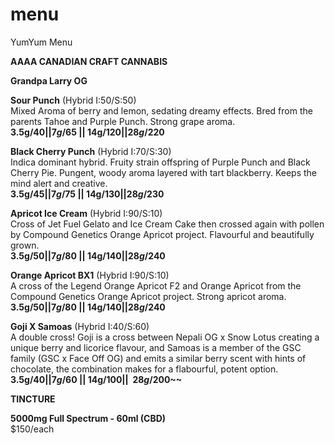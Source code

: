 # menu
YumYum Menu

__AAAA CANADIAN CRAFT CANNABIS__

__Grandpa Larry OG__







__Sour Punch__ (Hybrid I:50/S:50)                                                                                                       
Mixed Aroma of berry and lemon, sedating dreamy effects. Bred from the parents Tahoe and Purple Punch. Strong grape aroma.               
__3.5g/$40 || 7g/$65 || 14g/$120 || 28g/$220__

__Black Cherry Punch__ (Hybrid I:70/S:30)                                                                                               
Indica dominant hybrid. Fruity strain offspring of Purple Punch and Black Cherry Pie. Pungent, woody aroma layered with tart blackberry. Keeps the mind alert and creative.                                                       
__3.5g/$45 || 7g/$75 || 14g/$130 || 28g/$230__

__Apricot Ice Cream__ (Hybrid I:90/S:10)                                                                                                  
Cross of Jet Fuel Gelato and Ice Cream Cake then crossed again with pollen by Compound Genetics Orange Apricot project.  Flavourful and beautifully grown.                                                                     
__3.5g/$50 || 7g/$80 || 14g/$140 || 28g/$240__

__Orange Apricot BX1__ (Hybrid I:90/S:10)                                                                                                 
A cross of the Legend Orange Apricot F2 and Orange Apricot from the Compound Genetics Orange Apricot project. Strong apricot aroma.     
__3.5g/$50 || 7g/$80 || 14g/$140 || 28g/$240__

__Goji X Samoas__ (Hybrid I:40/S:60)                                                                                                      
A double cross! Goji is a cross between Nepali OG x Snow Lotus creating a unique berry and licorice flavour, and Samoas is a member of the GSC family (GSC x Face Off OG) and emits a similar berry scent with hints of chocolate, the combination makes for a flabourful, potent option.                                                                                                                                   
__3.5g/$40 || 7g/$60 || 14g/$100 || ~~28g/$200~~__
                                              
__TINCTURE__

__5000mg Full Spectrum - 60ml (CBD)__                   
$150/each
